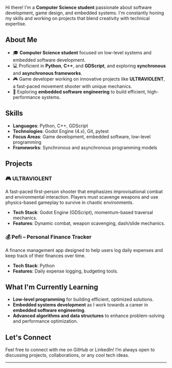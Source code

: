 
                  
Hi there! I'm a **Computer Science student** passionate about software development, game design, and embedded systems. I'm constantly honing my skills and working on projects that blend creativity with technical expertise.

## About Me

- 🎓 **Computer Science student** focused on low-level systems and embedded software development.
- 💻 Proficient in **Python**, **C++**, and **GDScript**, and exploring **synchronous** and **asynchronous frameworks**.
- 🎮 Game developer working on innovative projects like **ULTRAVIOLENT**, a fast-paced movement shooter with unique mechanics.
- 🔧 Exploring **embedded software engineering** to build efficient, high-performance systems.

## Skills

- **Languages**: Python, C++, GDScript
- **Technologies**: Godot Engine (4.x), Git, pytest
- **Focus Areas**: Game development, embedded software, low-level programming
- **Frameworks**: Synchronous and asynchronous programming models

## Projects

### 🎮 ULTRAVIOLENT
A fast-paced first-person shooter that emphasizes improvisational combat and environmental interaction. Players must scavenge weapons and use physics-based gameplay to survive in chaotic environments.

- **Tech Stack**: Godot Engine (GDScript), momentum-based traversal mechanics.
- **Features**: Dynamic combat, weapon scavenging, dash/slide mechanics.

### 💰 Pefi – Personal Finance Tracker
A finance management app designed to help users log daily expenses and keep track of their finances over time.

- **Tech Stack**: Python
- **Features**: Daily expense logging, budgeting tools.

## What I'm Currently Learning

- **Low-level programming** for building efficient, optimized solutions.
- **Embedded systems development** as I work towards a career in **embedded software engineering**.
- **Advanced algorithms and data structures** to enhance problem-solving and performance optimization.

## Let's Connect

Feel free to connect with me on GitHub or LinkedIn! I’m always open to discussing projects, collaborations, or any cool tech ideas.

---
